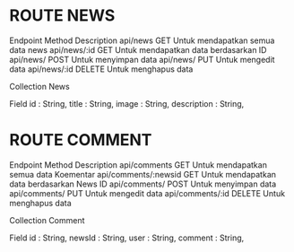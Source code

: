 # ROUTE NEWS

Endpoint        Method  Description
api/news        GET     Untuk mendapatkan semua data news
api/news/:id    GET     Untuk mendapatkan data berdasarkan ID
api/news/       POST    Untuk menyimpan data
api/news/       PUT     Untuk mengedit data
api/news/:id    DELETE  Untuk menghapus data

Collection
News

Field
id       : String, 
title    : String,
image  : String,
description : String,

# ROUTE COMMENT

Endpoint                Method  Description
api/comments            GET     Untuk mendapatkan semua data Koementar
api/comments/:newsid    GET     Untuk mendapatkan data berdasarkan News ID
api/comments/           POST    Untuk menyimpan data
api/comments/           PUT     Untuk mengedit data
api/comments/:id        DELETE  Untuk menghapus data

Collection
Comment

Field
id       : String, 
newsId    : String,
user  : String,
comment : String,




